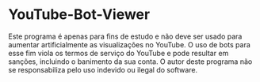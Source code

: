 # YouTube-Bot-Viewer

Este programa é apenas para fins de estudo e não deve ser usado para aumentar artificialmente as visualizações no YouTube. O uso de bots para esse fim viola os termos de serviço do YouTube e pode resultar em sanções, incluindo o banimento da sua conta. O autor deste programa não se responsabiliza pelo uso indevido ou ilegal do software.
